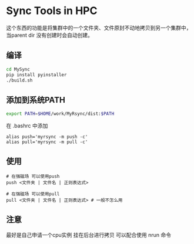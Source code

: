 # Sync Tools in HPC

这个东西的功能是将集群中的一个文件夹、文件原封不动地拷贝到另一个集群中，当parent dir 没有创建时会自动创建。

## 编译

```bash
cd MySync
pip install pyinstaller
./build.sh
```

## 添加到系统PATH

```bash
export PATH=$HOME/work/MyRsync/dist:$PATH
```

在 .bashrc 中添加

```
alias push='myrsync -m push -c'
alias pull='myrsync -m pull -c'
```

## 使用

```
# 在强磁场 可以使用push
push <文件夹 | 文件名 | 正则表达式>

# 在强磁场 可以使用pull
pull <文件夹 | 文件名 | 正则表达式> # 一般不怎么用
```

## 注意

最好是自己申请一个cpu实例 挂在后台进行拷贝 可以配合使用 nrun 命令
